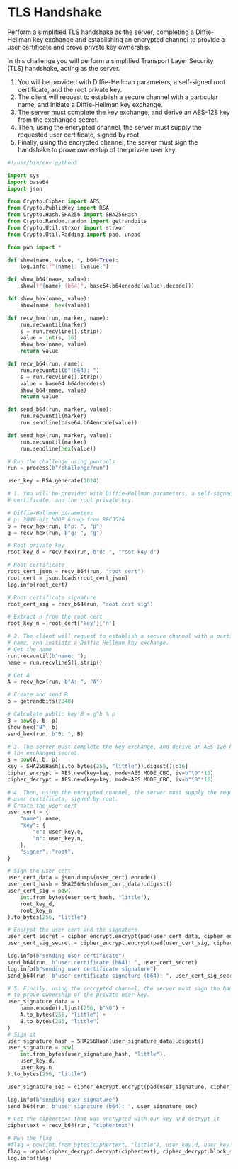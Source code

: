 # TLS Handshake

Perform a simplified TLS handshake as the server, completing a Diffie-Hellman key exchange and establishing an encrypted channel to provide a user certificate and prove private key ownership.

In this challenge you will perform a simplified Transport Layer Security (TLS) handshake, acting as the server.

1. You will be provided with Diffie-Hellman parameters, a self-signed root certificate, and the root private key.
2. The client will request to establish a secure channel with a particular name, and initiate a Diffie-Hellman key exchange.
3. The server must complete the key exchange, and derive an AES-128 key from the exchanged secret.
4. Then, using the encrypted channel, the server must supply the requested user certificate, signed by root.
5. Finally, using the encrypted channel, the server must sign the handshake to prove ownership of the private user key.

```python
#!/usr/bin/env python3

import sys
import base64
import json

from Crypto.Cipher import AES
from Crypto.PublicKey import RSA
from Crypto.Hash.SHA256 import SHA256Hash
from Crypto.Random.random import getrandbits
from Crypto.Util.strxor import strxor
from Crypto.Util.Padding import pad, unpad

from pwn import *

def show(name, value, *, b64=True):
    log.info(f"{name}: {value}")

def show_b64(name, value):
    show(f"{name} (b64)", base64.b64encode(value).decode())

def show_hex(name, value):
    show(name, hex(value))

def recv_hex(run, marker, name):
    run.recvuntil(marker)
    s = run.recvline().strip()
    value = int(s, 16)
    show_hex(name, value)
    return value

def recv_b64(run, name):
    run.recvuntil(b"(b64): ")
    s = run.recvline().strip()
    value = base64.b64decode(s)
    show_b64(name, value)
    return value

def send_b64(run, marker, value):
    run.recvuntil(marker)
    run.sendline(base64.b64encode(value))

def send_hex(run, marker, value):
    run.recvuntil(marker)
    run.sendline(hex(value))

# Run the challenge using pwntools
run = process(b"/challenge/run")

user_key = RSA.generate(1024)

# 1. You will be provided with Diffie-Hellman parameters, a self-signed root
# certificate, and the root private key.

# Diffie-Hellman parameters
# p: 2048-bit MODP Group from RFC3526
p = recv_hex(run, b"p: ", "p")
g = recv_hex(run, b"g: ", "g")

# Root private key
root_key_d = recv_hex(run, b"d: ", "root key d")

# Root certificate
root_cert_json = recv_b64(run, "root cert")
root_cert = json.loads(root_cert_json)
log.info(root_cert)

# Root certificate signature
root_cert_sig = recv_b64(run, "root cert sig")

# Extract n from the root cert
root_key_n = root_cert['key']['n']

# 2. The client will request to establish a secure channel with a particular
# name, and initiate a Diffie-Hellman key exchange.
# Get the name
run.recvuntil(b"name: ");
name = run.recvlineS().strip()

# Get A
A = recv_hex(run, b"A: ", "A")

# Create and send B
b = getrandbits(2048)

# Calculate public key B = g^b % p
B = pow(g, b, p)
show_hex("B", b)
send_hex(run, b"B: ", B)

# 3. The server must complete the key exchange, and derive an AES-128 key from
# the exchanged secret.
s = pow(A, b, p)
key = SHA256Hash(s.to_bytes(256, "little")).digest()[:16]
cipher_encrypt = AES.new(key=key, mode=AES.MODE_CBC, iv=b"\0"*16)
cipher_decrypt = AES.new(key=key, mode=AES.MODE_CBC, iv=b"\0"*16)

# 4. Then, using the encrypted channel, the server must supply the requested
# user certificate, signed by root.
# Create the user cert
user_cert = {
    "name": name,
    "key": {
        "e": user_key.e,
        "n": user_key.n,
    },
    "signer": "root",
}

# Sign the user cert
user_cert_data = json.dumps(user_cert).encode()
user_cert_hash = SHA256Hash(user_cert_data).digest()
user_cert_sig = pow(
    int.from_bytes(user_cert_hash, "little"),
    root_key_d,
    root_key_n
).to_bytes(256, "little")

# Encrypt the user cert and the signature
user_cert_secret = cipher_encrypt.encrypt(pad(user_cert_data, cipher_encrypt.block_size))
user_cert_sig_secret = cipher_encrypt.encrypt(pad(user_cert_sig, cipher_encrypt.block_size))

log.info(b"sending user certificate")
send_b64(run, b"user certificate (b64): ", user_cert_secret)
log.info(b"sending user certificate signature")
send_b64(run, b"user certificate signature (b64): ", user_cert_sig_secret)

# 5. Finally, using the encrypted channel, the server must sign the handshake
# to prove ownership of the private user key.
user_signature_data = (
    name.encode().ljust(256, b"\0") +
    A.to_bytes(256, "little") +
    B.to_bytes(256, "little")
)
# Sign it
user_signature_hash = SHA256Hash(user_signature_data).digest()
user_signature = pow(
    int.from_bytes(user_signature_hash, "little"),
    user_key.d,
    user_key.n
).to_bytes(256, "little")

user_signature_sec = cipher_encrypt.encrypt(pad(user_signature, cipher_encrypt.block_size))

log.info(b"sending user signature")
send_b64(run, b"user signature (b64): ", user_signature_sec)

# Get the ciphertext that was encrypted with our key and decrypt it
ciphertext = recv_b64(run, "ciphertext")

# Pwn the flag
#flag = pow(int.from_bytes(ciphertext, "little"), user_key.d, user_key.n).to_bytes(256, "little")
flag = unpad(cipher_decrypt.decrypt(ciphertext), cipher_decrypt.block_size)
log.info(flag)
```
